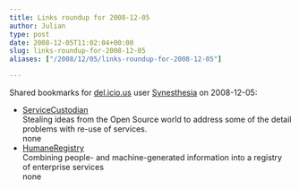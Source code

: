 ```yaml
---
title: Links roundup for 2008-12-05
author: Julian
type: post
date: 2008-12-05T11:02:04+00:00
slug: links-roundup-for-2008-12-05 
aliases: ["/2008/12/05/links-roundup-for-2008-12-05"]

---
```

Shared bookmarks for [del.icio.us][1] user [Synesthesia][2] on 2008-12-05:

  * [ServiceCustodian][3]  
    Stealing ideas from the Open Source world to address some of the detail problems with re-use of services.  
    none
  * [HumaneRegistry][4]  
    Combining people- and machine-generated information into a registry of enterprise services  
    none

 [1]: https://del.icio.us/
 [2]: https://del.icio.us/synesthesia
 [3]: https://martinfowler.com/bliki/ServiceCustodian.html
 [4]: https://martinfowler.com/bliki/HumaneRegistry.html